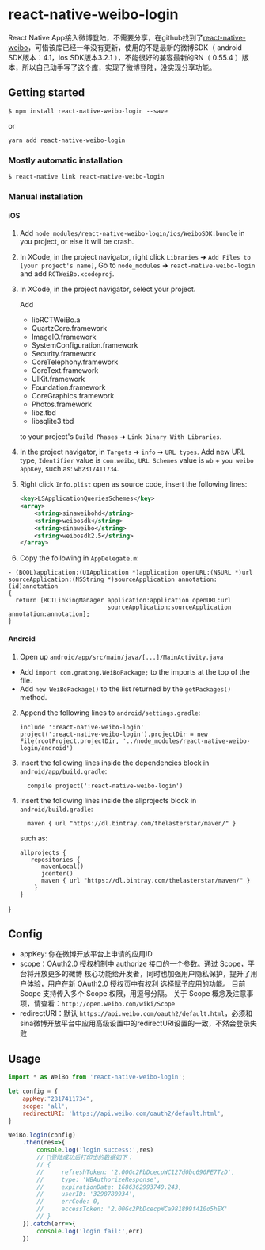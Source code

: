 
# react-native-weibo-login
React Native App接入微博登陆，不需要分享，在github找到了[react-native-weibo](https://github.com/reactnativecn/react-native-weibo)，可惜该库已经一年没有更新，使用的不是最新的微博SDK（ android SDK版本：4.1，ios SDK版本3.2.1 ），不能很好的兼容最新的RN（ 0.55.4 ）版本，所以自己动手写了这个库，实现了微博登陆，没实现分享功能。

## Getting started

`$ npm install react-native-weibo-login --save`

or

`yarn add react-native-weibo-login`

### Mostly automatic installation

`$ react-native link react-native-weibo-login`

### Manual installation


#### iOS

1. Add `node_modules/react-native-weibo-login/ios/WeiboSDK.bundle` in you project, or else it will be crash.
2. In XCode, in the project navigator, right click `Libraries` ➜ `Add Files to [your project's name]`, Go to `node_modules` ➜ `react-native-weibo-login` and add `RCTWeiBo.xcodeproj`.
3. In XCode, in the project navigator, select your project.
    
    Add
    - libRCTWeiBo.a
    - QuartzCore.framework
    - ImageIO.framework
    - SystemConfiguration.framework
    - Security.framework
    - CoreTelephony.framework
    - CoreText.framework
    - UIKit.framework
    - Foundation.framework
    - CoreGraphics.framework 
    - Photos.framework
    - libz.tbd
    - libsqlite3.tbd
    
    to your project's `Build Phases` ➜ `Link Binary With Libraries`.
4.  In the project navigator, in `Targets` ➜ `info` ➜ `URL types`. Add new URL type, `Identifier` value is `com.weibo`, `URL Schemes` value is `wb` + `you weibo appKey`, such as: `wb2317411734`.
5. Right click `Info.plist` open as source code, insert the following lines:
    ```xml
    <key>LSApplicationQueriesSchemes</key>
    <array>
        <string>sinaweibohd</string>
        <string>weibosdk</string>
        <string>sinaweibo</string>
        <string>weibosdk2.5</string>
    </array>
    ```
6.  Copy the following in `AppDelegate.m`:
```
- (BOOL)application:(UIApplication *)application openURL:(NSURL *)url
sourceApplication:(NSString *)sourceApplication annotation:(id)annotation
{
  return [RCTLinkingManager application:application openURL:url
                            sourceApplication:sourceApplication annotation:annotation];
}
```

#### Android

1. Open up `android/app/src/main/java/[...]/MainActivity.java`
  - Add `import com.gratong.WeiBoPackage;` to the imports at the top of the file.
  - Add `new WeiBoPackage()` to the list returned by the `getPackages()` method.
2. Append the following lines to `android/settings.gradle`:
  	```
  	include ':react-native-weibo-login'
  	project(':react-native-weibo-login').projectDir = new File(rootProject.projectDir, '../node_modules/react-native-weibo-login/android')
  	```
3. Insert the following lines inside the dependencies block in `android/app/build.gradle`:
  	```
      compile project(':react-native-weibo-login')
  	```
4. Insert the following lines inside the allprojects block in `android/build.gradle`:
  	```
      maven { url "https://dl.bintray.com/thelasterstar/maven/" }
  	```
	such as:
	```
	allprojects {
       repositories {
          mavenLocal()
          jcenter()
          maven { url "https://dl.bintray.com/thelasterstar/maven/" }
        }
	}
	```
}

## Config
 - appKey: 你在微博开放平台上申请的应用ID
 - scope：OAuth2.0 授权机制中 authorize 接口的一个参数。通过 Scope，平台将开放更多的微博
核心功能给开发者，同时也加强用户隐私保护，提升了用户体验，用户在新 OAuth2.0 授权页中有权利
 选择赋予应用的功能。
目前 Scope 支持传入多个 Scope 权限，用逗号分隔。
关于 Scope 概念及注意事项，请查看：`http://open.weibo.com/wiki/Scope`
 - redirectURI：默认 `https://api.weibo.com/oauth2/default.html`，必须和sina微博开放平台中应用高级设置中的redirectURI设置的一致，不然会登录失败



## Usage
```javascript
import * as WeiBo from 'react-native-weibo-login';

let config = {
    appKey:"2317411734",
    scope: 'all',       
    redirectURI: 'https://api.weibo.com/oauth2/default.html',
}

WeiBo.login(config)
    .then(res=>{  
        console.log('login success:',res)
        // 登陆成功后打印出的数据如下：
        // { 
        //     refreshToken: '2.00Gc2PbDcecpWC127d0bc690FE7TzD',
        //     type: 'WBAuthorizeResponse',
        //     expirationDate: 1686362993740.243,
        //     userID: '3298780934',
        //     errCode: 0,
        //     accessToken: '2.00Gc2PbDcecpWCa981899f410o5hEX' 
        // }
    }).catch(err=>{ 
        console.log('login fail:',err)
    })
```
  